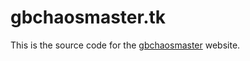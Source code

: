 # gbchaosmaster.tk

This is the source code for the [gbchaosmaster](http://gbchaosmaster.tk/)
website.
